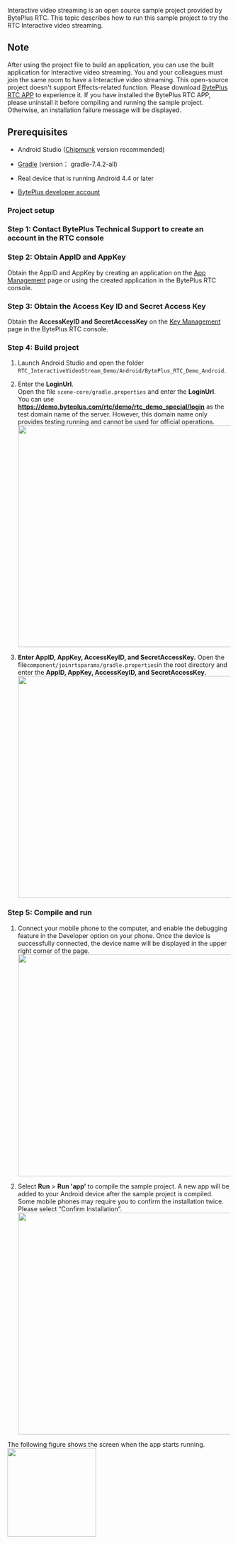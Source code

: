 Interactive video streaming is an open source sample project provided by BytePlus RTC. This topic describes how to run this sample project to try the RTC Interactive video streaming.

## **Note**

After using the project file to build an application, you can use the built application for Interactive video streaming.
You and your colleagues must join the same room to have a Interactive video streaming.
This open-source project doesn't support Effects-related function. Please download [BytePlus RTC APP](https://docs.byteplus.com/byteplus-rtc/docs/75707#download-solution-demo) to experience it.
If you have installed the BytePlus RTC APP, please uninstall it before compiling and running the sample project. Otherwise, an installation failure message will be displayed.

## **Prerequisites**

- Android Studio ([Chipmunk](https://developer.android.com/studio/releases) version recommended)
	

- [Gradle](https://gradle.org/releases/) (version： gradle-7.4.2-all)
	

- Real device that is running Android 4.4 or later
	

- [BytePlus developer account](https://console.byteplus.com/auth/login/)
	

### **Project setup**

### **Step 1: Contact BytePlus Technical Support to create an account in the** **RTC** **console**

### **Step 2: Obtain AppID and AppKey**

Obtain the AppID and AppKey by creating an application on the [App Management](https://console.byteplus.com/rtc/listRTC) page or using the created application in the BytePlus RTC console.

### **Step 3: Obtain the Access Key ID and Secret Access Key**

Obtain the **AccessKeyID and SecretAccessKey** on the [Key Management](https://console.byteplus.com/iam/keymanage) page in the BytePlus RTC console.

### **Step 4: Build project**

1. Launch Android Studio and open the folder `RTC_InteractiveVideoStream_Demo/Android/BytePlus_RTC_Demo_Android`.
	

2. Enter the **LoginUrl**.<br>
	Open the file `scene-core/gradle.properties` and enter the **LoginUrl**.<br>
    You can use **https://demo.byteplus.com/rtc/demo/rtc_demo_special/login** as the test domain name of the server. However, this domain name only provides testing running and cannot be used for official operations.
    <img src="https://portal.volccdn.com/obj/volcfe/cloud-universal-doc/upload_707a264cf9e00eee41c42d4ceb9a7b40.png" width="500px" >
    	
3. **Enter AppID, AppKey, AccessKeyID, and SecretAccessKey.** 
	Open the file`component/joinrtsparams/gradle.properties`in the root directory and enter the **AppID, AppKey, AccessKeyID, and SecretAccessKey.** <br>
    <img src="https://portal.volccdn.com/obj/volcfe/cloud-universal-doc/upload_0cff0dea635d99e02244e46c1130834f.png" width="500px" >

### **Step 5: Compile and run**

1. Connect your mobile phone to the computer, and enable the debugging feature in the Developer option on your phone. Once the device is successfully connected, the device name will be displayed in the upper right corner of the page.
	<img src="https://portal.volccdn.com/obj/volcfe/cloud-universal-doc/upload_cdaddefa6288c02647ed31cc7f9b704a.png" width="500px" >


2. Select **Run** > **Run 'app’** to compile the sample project. A new app will be added to your Android device after the sample project is compiled. Some mobile phones may require you to confirm the installation twice. Please select “Confirm Installation”.<br>
	<img src="https://portal.volccdn.com/obj/volcfe/cloud-universal-doc/upload_a1d79391662abafc5ff5965453a49070.png" width="500px" >

The following figure shows the screen when the app starts running.<br>
<img src="https://portal.volccdn.com/obj/volcfe/cloud-universal-doc/upload_8dba08769cb16c0a93724fa34a23c452.jpg" width="200px" >
